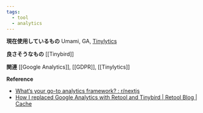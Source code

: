 ```yaml
---
tags:
  - tool
  - analytics
---
```


**現在使用しているもの**
Umami, GA, [Tinylytics](https://tinylytics.app/)

**良さそうなもの**
[[Tinybird]]

**関連**
[[Google Analytics]], [[GDPR]], [[Tinylytics]]

**Reference**
- [What‘s your go-to analytics framework? : r/nextjs](https://www.reddit.com/r/nextjs/comments/16uw0ph/whats_your_goto_analytics_framework/)
- [How I replaced Google Analytics with Retool and Tinybird | Retool Blog | Cache](https://retool.com/blog/how-i-replaced-google-analytics-with-retool-and-tinybird)